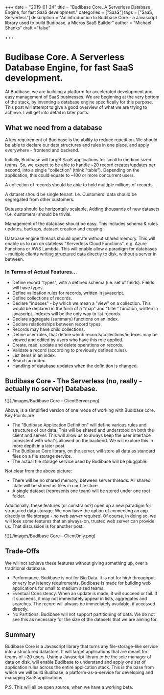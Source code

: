 +++
date = "2019-01-24"
title = "Budibase Core. A Serverless Database Engine, for fast SaaS development."
categories = ["SaaS"] 
tags = ["SaaS, Serverless"]
description = "An introduction to Budibase Core - a Javascript library used to build Budibase, a Micros SaaS Builder"
author = "Michael Shanks"
draft ="false"

+++

# Budibase Core. A Serverless Database Engine, for fast SaaS development.

At Budibase, we are building a platform for accelerated development and easy management of SaaS businesses. We are beginning at the very bottom of the stack, by inventing a database engine specifically for this purpose. This post will attempt to give a good overview of what we are trying to achieve. I will get into detail in later posts.

## What we need from a database

A key requirement of Budibase is the ability to reduce repetition. We should be able to declare our data structures and rules in one place, and apply everywhere - frontend and backend.

Initially, Budibase will target SaaS applications for small to medium sized teams. So, we expect to be able to handle ~20 record creates/updates per second, into a single "collection" (think "table"). Depending on the application, this could equate to ~100 or more concurrent users.

A collection of records should be able to hold multiple millions of records.

A dataset should be single tenant. I.e. Customers' data should be segregated from other customers.

Datasets should be horizontally scalable. Adding thousands of new datasets (I.e. customers) should be trivial.

Management of the database should be easy. This includes schema & rules updates, backups, dataset creation and copying.

Database engine threads should operate without shared memory. This will enable us to run on stateless "Serverless Cloud Functions", e.g. Azure Functions or AWS Lambda. This will enable allow a paradigm for databases - multiple clients writing structured data directly to disk, without a server in between.

### In Terms of Actual Features...

- Define record "types", with a defined schema (i.e. set of fields). Fields will have types.
- Define validation rules for records, written in javascript.
- Define collections of records.
- Declare "indexes" - by which we mean a "view" on a collection. This would be declared in the form of a "map" and "filter" function, written in javascript. Indexes will be the only way to list records.
- Declare aggregate (summary) functions on an index.
- Declare relationships between record types.
- Records may have child collections.
- Define user roles, that define which records/collections/indexes may be viewed and edited by users who have this role applied.
- Create, read, update and delete operations on records.
- Validate a record (according to previously defined rules).
- List items in an index.
- Search an index.
- Handling of database updates when the definition is changed.

## Budibase Core - The Serverless (no, really - actually no server) Database. 

![](./images/Budibase Core - ClientServer.png)

Above, is a simplified version of one mode of working with Budibase core. Key Points are

- The "Budibase Application Definition" will define various rules and structures of our data. This will be shared and understood on both the client and server. This will allow us to always keep the user interface consistent with what's allowed on the backend. We will explore this in more depth in a later post.
- The Budibase Core library, on the server, will store all data as standard files on a file storage service. 
- The actual file storage service used by Budibase will be pluggable. 

Not clear from the above picture:

- There will be no shared memory, between server threads. All shared state will be stored as files in our file store.
- A single dataset (represents one team) will be stored under one root folder.

Additionally, these features (or constrains?)  open up a new paradigm for structured data storage. We now have the option of connecting an app directly to file storage - *no web server required*. Of course, in doing so, we will lose some features that an always-on, trusted web server can provide us. That discussion is for another post.

![](./images/Budibase Core - ClientOnly.png)

## Trade-Offs

We will not achieve these features without giving something up, over a traditional database.

- Performance. Budibase is not for Big Data. It is not for high throughput or very low latency requirements. Budibase is made for building web applications for small to medium sized teams.
- Eventual Consistency. When an update is made, it will succeed or fail. If it succeeds, it may not immediately appear in lists, aggregates and searches. The record will always be immediately available, if accessed directly.
- No Partitions. Budibase will not support partitioning of data. We do not see this as necessary for the size of the datasets that we are aiming for.

## Summary

Budibase Core is a Javascript library that turns any file-storage-like service into a structured datastore. It will target applications that are meant for teams of ~20 users. Using a Javascript library to be the sole manager of data on disk, will enable Budibase to understand and apply one set of application rules across the entire application stack. This is the base from which we will build Budibase, a platform-as-a-service for developing and managing SaaS applications.

P.S. This will all be open source, when we have a working beta.